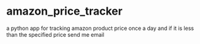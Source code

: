 # amazon_price_tracker
a python app for tracking amazon product price once a day and if it is less than the specified price send me email
